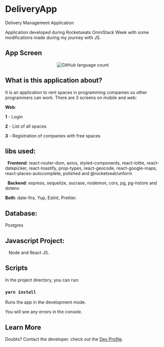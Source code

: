 # DeliveryApp

Delivery Management Application

Application developed during Rocketseats OmniStack Week with some modifications made during my journey with JS.


## App Screen
 
 <p align="center">
  <img alt="GitHub language count" src="">
 </p>
 
## What is this application about?

It is an application to rent spaces in programming companies so other programmers can work. There are 3 screens on mobile and web: 

<strong>Web</strong>:

<strong>1</strong> - Login

<strong>2</strong> - List of all spaces

<strong>3</strong> - Registration of companies with free spaces 


## libs used:
  
  <strong>Frontend</strong>: react-router-dom, axios, styled-components, react-lottie, react-datepicker, react-toastify, prop-types, react-geocode, react-google-maps, react-places-autocomplete, polished and @rocketseat/unform
  
  <strong>Backend</strong>: express, sequelize, sucrase, nodemon, cors, pg, pg-hstore and dotenv
  
  <strong>Both</strong>: date-fns, Yup, Eslint, Prettier.
  
## Database:

 Postgres
 
## Javascript Project:
 
 Node and React JS.

## Scripts

In the project directory, you can run:

### `yarn install`

Runs the app in the development mode.<br />

You will see any errors in the console.

## Learn More

Doubts? Contact the developer. check out the [Dev Profile](https://github.com/keepact).<br />

